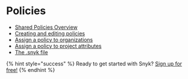# Policies

* [Shared Policies Overview](shared-policies-overview.md)
* [Creating and editing policies](creating-and-editing-policies.md)
* [Assign a policy to organizations](assign-a-policy-to-organizations.md)
* [Assign a policy to project attributes](assign-a-policy-to-project-attributes.md)
* [The .snyk file](the-.snyk-file.md)

{% hint style="success" %}
Ready to get started with Snyk? [Sign up for free!](https://snyk.io/login?cta=sign-up&loc=footer&page=support_docs_page)
{% endhint %}

